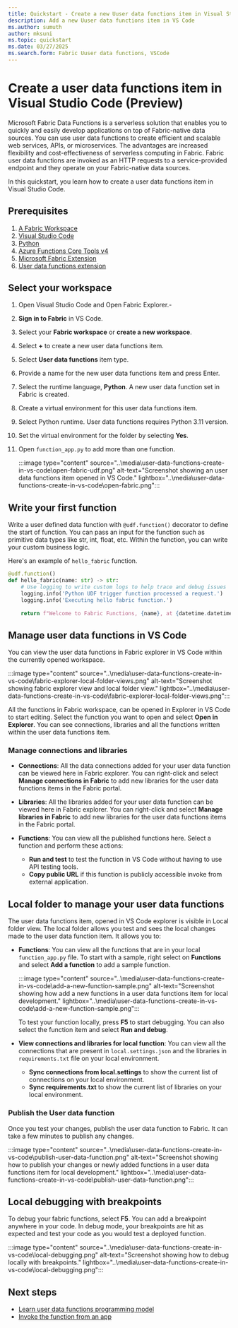 ```yaml
---
title: Quickstart - Create a new Uuser data functions item in Visual Studio Code
description: Add a new Uuser data functions item in VS Code 
ms.author: sumuth
author: mksuni
ms.topic: quickstart
ms.date: 03/27/2025
ms.search.form: Fabric Uuser data functions, VSCode
---
```


# Create a user data functions item in Visual Studio Code (Preview)

Microsoft Fabric Data Functions is a serverless solution that enables you to quickly and easily develop applications on top of Fabric-native data sources. You can use user data functions to create efficient and scalable web services, APIs, or microservices. The advantages are increased flexibility and cost-effectiveness of serverless computing in Fabric. Fabric user data functions are invoked as an HTTP requests to a service-provided endpoint and they operate on your Fabric-native data sources.

In this quickstart, you learn how to create a user data functions item in Visual Studio Code. 

## Prerequisites
1. [A Fabric Workspace](../../get-started/create-workspaces.md)
2. [Visual Studio Code](https://code.visualstudio.com/)
3. [Python](https://www.python.org/downloads/)
4. [Azure Functions Core Tools v4](/azure/azure-functions/functions-run-local)
5. [Microsoft Fabric Extension](https://marketplace.visualstudio.com/items?itemName=fabric.vscode-fabric) 
6. [User data functions extension](https://marketplace.visualstudio.com/items?itemName=fabric.vscode-fabric-functions)

## Select your workspace 
1. Open Visual Studio Code and Open Fabric Explorer.-
2. **Sign in to Fabric** in VS Code.
3. Select your **Fabric workspace** or **create a new workspace**.
4. Select **+** to create a new user data functions item.
5. Select **User data functions** item type.
6. Provide a name for the new user data functions item and press Enter. 
7. Select the runtime language, **Python**. A new user data function set in Fabric is created. 
8. Create a virtual environment for this user data functions item. 
9. Select Python runtime. User data functions requires Python 3.11 version. 
10. Set the virtual environment for the folder by selecting **Yes**.
11. Open `function_app.py` to add more than one function.

    :::image type="content" source="..\media\user-data-functions-create-in-vs-code\open-fabric-udf.png" alt-text="Screenshot showing an user data functions item opened in VS Code." lightbox="..\media\user-data-functions-create-in-vs-code\open-fabric.png":::

## Write your first function
Write a user defined data function with `@udf.function()` decorator to define the start of function. You can pass an input for the function such as primitive data types like str, int, float, etc. Within the function, you can write your custom business logic. 

Here's an example of `hello_fabric` function.

```python
@udf.function()
def hello_fabric(name: str) -> str:
    # Use logging to write custom logs to help trace and debug issues 
    logging.info('Python UDF trigger function processed a request.')
    logging.info('Executing hello fabric function.')
    
    return f"Welcome to Fabric Functions, {name}, at {datetime.datetime.now()}!" 

```
## Manage user data functions in VS Code 
You can view the user data functions in Fabric explorer in VS Code within the currently opened workspace.

:::image type="content" source="..\media\user-data-functions-create-in-vs-code\fabric-explorer-local-folder-views.png" alt-text="Screenshot showing fabric explorer view and local folder view." lightbox="..\media\user-data-functions-create-in-vs-code\fabric-explorer-local-folder-views.png":::

All the functions in Fabric workspace, can be opened in Explorer in VS Code to start editing. Select the function you want to open and select **Open in Explorer**. You can see connections, libraries and all the functions written within the user data functions item. 

### Manage connections and libraries 
- **Connections**: All the data connections added for your user data function can be viewed here in Fabric explorer. You can right-click and select **Manage connections in Fabric** to add new libraries for the user data functions items in the Fabric portal.

- **Libraries**: All the libraries added for your user data function can be viewed here in Fabric explorer. You can right-click and select **Manage libraries in Fabric** to add new libraries for the user data functions items in the Fabric portal. 

- **Functions**: You can view all the published functions here. Select a function and perform these actions:
    - **Run and test** to test the function in VS Code without having to use API testing tools.
    - **Copy public URL** if this function is publicly accessible invoke from external application. 

## Local folder to manage your user data functions 

The user data functions item, opened in VS Code explorer is visible in Local folder view. The local folder allows you test and sees the local changes made to the user data function item. It allows you to:

- **Functions**: You can view all the functions that are in your local `function_app.py` file. To start with a sample, right select on **Functions** and select **Add a function** to add a sample function.

    :::image type="content" source="..\media\user-data-functions-create-in-vs-code\add-a-new-function-sample.png" alt-text="Screenshot showing how add a new functions in a user data functions item for local development." lightbox="..\media\user-data-functions-create-in-vs-code\add-a-new-function-sample.png":::

    To test your function locally, press **F5** to start debugging. You can also select the function item and select **Run and debug**.


- **View connections and libraries for local function**: You can view all the connections that are present in `local.settings.json` and the libraries in `requirements.txt` file on your local environment.
    - **Sync connections from local.settings** to show the current list of connections on your local environment. 
    - **Sync requirements.txt** to show the current list of libraries on your local environment.

### Publish the User data function
Once you test your changes, publish the user data function to Fabric. It can take a few minutes to publish any changes.

:::image type="content" source="..\media\user-data-functions-create-in-vs-code\publish-user-data-function.png" alt-text="Screenshot showing how to publish your changes or newly added functions in a user data functions item for local development." lightbox="..\media\user-data-functions-create-in-vs-code\publish-user-data-function.png":::


## Local debugging with breakpoints
To debug your fabric functions, select **F5**. You can add a breakpoint anywhere in your code. In debug mode, your breakpoints are hit as expected and test your code as you would test a deployed function.


:::image type="content" source="..\media\user-data-functions-create-in-vs-code\local-debugging.png" alt-text="Screenshot showing how to debug locally with breakpoints." lightbox="..\media\user-data-functions-create-in-vs-code\local-debugging.png":::

## Next steps
- [Learn user data functions programming model](./python-programming-model.md)
- [Invoke the function from an app](./tutorial-invoke-from-python-app.md)


